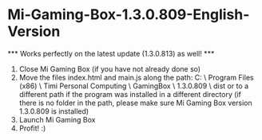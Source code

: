 # Mi-Gaming-Box-1.3.0.809-English-Version

*** Works perfectly on the latest update (1.3.0.813) as well! ***

1) Close Mi Gaming Box (if you have not already done so)
2) Move the files index.html and main.js along the path:
C: \ Program Files (x86) \ Timi Personal Computing \ GamingBox \ 1.3.0.809 \ dist or to a different path if the program was installed in a different directory
(if there is no folder in the path, please make sure Mi Gaming Box version 1.3.0.809 is installed)
3) Launch Mi Gaming Box
4) Profit! :)
